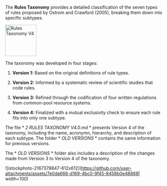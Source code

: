 The **Rules Taxonomy** provides a detailed classification of the seven types of rules proposed by Ostrom and Crawford (2005), breaking them down into specific subtypes.

<img src="C:/Users/usuario/OneDrive - unizar.es/Escritorio/istockphoto-2167378847-612x612.png" alt="Rules Taxonomy V4" width="100" height="100">


The taxonomy was developed in four stages:

1. **Version 1:** Based on the original definitions of rule types.

2. **Version 2:** Informed by a systematic review of scientific studies that code rules.

3. **Version 3:** Refined through the codification of four written regulations from common-pool resource systems.

4. **Version 4:** Finalized with a mutual exclusivity check to ensure each rule fits into only one subtype.

The file * *2 RULES TAXONOMY V4.0.md* * presents Version 4 of the taxonomy, including the name, acronymn, hierarchy, and description  of each subtype. The folder * *OLD VERSIONS* * contains the same information for previous versions. 

The * *OLD VERSIONS* * folder also includes a description of the changes made from Version 3 to Version 4 of the taxonomy.

![istockphoto-2167378847-612x612](https://github.com/user-attachments/assets/7e0da666-d169-4bc0-9f45-8458b0e48868| width=100)


